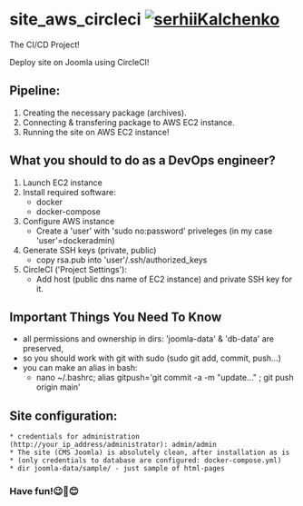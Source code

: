 # site_aws_circleci [![serhiiKalchenko](https://circleci.com/gh/serhiiKalchenko/site_aws_circleci.svg?style=svg)](https://app.circleci.com/pipelines/github/serhiiKalchenko/site_aws_circleci)

The CI/CD Project!

Deploy site on Joomla using CircleCI!

## Pipeline:
1. Creating the necessary package (archives).
2. Connecting & transfering package to AWS EC2 instance.
3. Running the site on AWS EC2 instance!

## What you should to do as a DevOps engineer?
1. Launch EC2 instance
2. Install required software:
    * docker
    * docker-compose
3. Configure AWS instance
   * Create a 'user' with 'sudo no:password' priveleges (in my case 'user'=dockeradmin)
4. Generate SSH keys (private, public)
   * copy rsa.pub into 'user'/.ssh/authorized_keys
5. CircleCI ('Project Settings'):
   * Add host (public dns name of EC2 instance) and private SSH key for it.

## Important Things You Need To Know
  * all permissions and ownership in dirs: 'joomla-data' & 'db-data' are preserved, 
  * so you should work with git with sudo (sudo git add, commit, push...)
  * you can make an alias in bash:
  	* nano ~/.bashrc; alias gitpush='git commit -a -m "update..." ; git push origin main'

## Site configuration:
	* credentials for administration (http://your_ip_address/administrator): admin/admin
	* The site (CMS Joomla) is absolutely clean, after installation as is 
	* (only credentials to database are configured: docker-compose.yml)
	* dir joomla-data/sample/ - just sample of html-pages

### Have fun!:wink::hugs::blush:  
